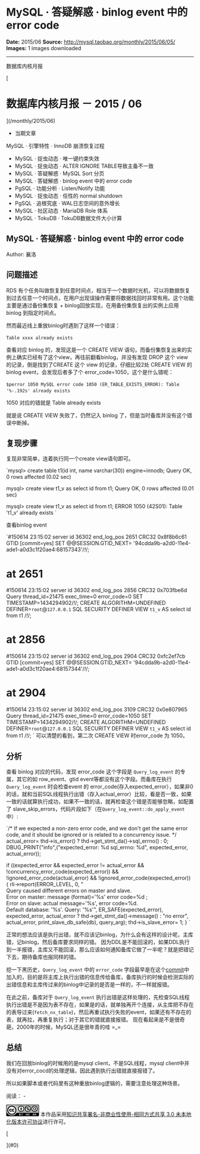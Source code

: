 # MySQL · 答疑解惑 · binlog event 中的 error code

**Date:** 2015/06
**Source:** http://mysql.taobao.org/monthly/2015/06/05/
**Images:** 1 images downloaded

---

数据库内核月报

 [
 # 数据库内核月报 － 2015 / 06
 ](/monthly/2015/06)

 * 当期文章

 MySQL · 引擎特性 · InnoDB 崩溃恢复过程
* MySQL · 捉虫动态 · 唯一键约束失效
* MySQL · 捉虫动态 · ALTER IGNORE TABLE导致主备不一致
* MySQL · 答疑解惑 · MySQL Sort 分页
* MySQL · 答疑解惑 · binlog event 中的 error code
* PgSQL · 功能分析 · Listen/Notify 功能
* MySQL · 捉虫动态 · 任性的 normal shutdown
* PgSQL · 追根究底 · WAL日志空间的意外增长
* MySQL · 社区动态 · MariaDB Role 体系
* MySQL · TokuDB · TokuDB数据文件大小计算

 ## MySQL · 答疑解惑 · binlog event 中的 error code 
 Author: 襄洛 

 ## 问题描述

RDS 有个任务叫做恢复到任意时间点，相当于一个数据时光机，可以将数据恢复到过去任意一个时间点，在用户出现误操作需要将数据找回时非常有用。这个功能主要是通过备份集恢复 + binlog回放实现，在用备份集恢复出的实例上应用 binlog 到指定时间点。

然而最近线上重放binlog时遇到了这样一个错误：

`Table xxxx already exists
`

查看对应 binlog 的，发现这是一个 CREATE VIEW 语句，而备份集恢复出来的实例上确实已经有了这个view，再往前翻看binlog，并没有发现 DROP 这个 view 的记录，倒是找到了CREATE 这个 view 的记录，仔细比较2处 CREATE VIEW 的binlog event，会发现后者多了个 error_code=1050，这个是什么错呢：

`$perror 1050
MySQL error code 1050 (ER_TABLE_EXISTS_ERROR): Table '%-.192s' already exists
`

1050 对应的错就是 Table already exists

就是说 CREATE VIEW 失败了，仍然记入 binlog 了，但是当时备库并没有这个错误中断掉。

## 复现步骤

复现非常简单，连着执行同一个create view语句即可。

`mysql> create table t1(id int, name varchar(30)) engine=innodb;
Query OK, 0 rows affected (0.02 sec)

mysql> create view t1_v as select id from t1;
Query OK, 0 rows affected (0.01 sec)

mysql> create view t1_v as select id from t1;
ERROR 1050 (42S01): Table 't1_v' already exists
`

查看binlog event

`#150614 23:15:02 server id 36302 end_log_pos 2651 CRC32 0x8f8b6c61 GTID [commit=yes]
SET @@SESSION.GTID_NEXT= '94cdda9b-a2d0-11e4-ade1-a0d3c1f20ae4:68157343'/*!*/;
# at 2651
#150614 23:15:02 server id 36302 end_log_pos 2856 CRC32 0x703fbe6d Query thread_id=21475 exec_time=0 error_code=0
SET TIMESTAMP=1434294902/*!*/;
CREATE ALGORITHM=UNDEFINED DEFINER=`root`@`127.0.0.1` SQL SECURITY DEFINER VIEW `t1_v` AS select id from t1
/*!*/;
# at 2856
#150614 23:15:02 server id 36302 end_log_pos 2904 CRC32 0xfc2ef7cb GTID [commit=yes]
SET @@SESSION.GTID_NEXT= '94cdda9b-a2d0-11e4-ade1-a0d3c1f20ae4:68157344'/*!*/;
# at 2904
#150614 23:15:02 server id 36302 end_log_pos 3109 CRC32 0x0e807965 Query thread_id=21475 exec_time=0 error_code=1050
SET TIMESTAMP=1434294902/*!*/;
CREATE ALGORITHM=UNDEFINED DEFINER=`root`@`127.0.0.1` SQL SECURITY DEFINER VIEW `t1_v` AS select id from t1
/*!*/;
`
可以清楚的看到，第二次 CREATE VIEW 时error_code 为 1050。

## 分析

查看 binlog 对应的代码，发现 error_code 这个字段是 `Query_log_event` 的专属，其它的如 row_event、gtid event等都没有这个字段。而备库在执行`Query_log_event` 时会检查event 的 error_code(存入expected_error），如果非0的话，就和当前SQL线程执行出错（存入actual_error）比较，看是否一致，如果一致的话就算执行成功，如果不一致的话，就再检查这个错是否能够忽略，如配置了 slave_skip_errors，代码片段如下（在`Query_log_event::do_apply_event`中）:

`/*
If we expected a non-zero error code, and we don't get the same error
code, and it should be ignored or is related to a concurrency issue.
*/
actual_error= thd->is_error() ? thd->get_stmt_da()->sql_errno() : 0;
DBUG_PRINT("info",("expected_error: %d sql_errno: %d",
expected_error, actual_error));

if ((expected_error && expected_error != actual_error &&
!concurrency_error_code(expected_error)) &&
!ignored_error_code(actual_error) &&
!ignored_error_code(expected_error))
{
rli->report(ERROR_LEVEL, 0,
"\
Query caused different errors on master and slave. \
Error on master: message (format)='%s' error code=%d ; \
Error on slave: actual message='%s', error code=%d. \
Default database: '%s'. Query: '%s'",
ER_SAFE(expected_error),
expected_error,
actual_error ? thd->get_stmt_da()->message() : "no error",
actual_error,
print_slave_db_safe(db), query_arg);
thd->is_slave_error= 1;
}
`

正常的想法应该是执行出错，就不应该记binlog，为什么会有这样的设计呢，主库错，记binlog，然后备库要求同样的错。
因为DDL是不能回滚的，如果DDL执行到一半报错，主库又不能回滚，那么应该如何通知备库它做了一半呢？就是把错记下去，期待备库也报同样的错。

挖一下黑历史，`Query_log_event` 中的 `error_code` 字段最早是在这个[commit](https://github.com/mysql/mysql-server/commit/204ae8473262f37d40f27aa35505b0492128cb7d)中加入的，目的是将主库上执行出错的信息传给备库，备库执行的时候会检测实际的出错信息和主库传过来的binlog中记录的是否是一样的，不一样就报错。

在此之前，备库对于 `Query_log_event` 执行出错是这样处理的，先检查SQL线程执行出错是不是因为表不存在，如果是的话，就单独再开个连接，从主库把不存在的表导过来(`fetch_nx_table`)，然后再重试执行失败的event，如果还有不存在的表，就再拉，再重复执行；对于其它的错就直接报错。
现在看起来是不是很奇葩，2000年的时候，MySQL还是很年青的哇 =_=

## 总结

我们在回放binlog的时候用的是mysql client，不是SQL线程，mysql client中并没有对error_cocd的处理逻辑，因此遇到执行出错就直接报错了。

所以如果脚本或者代码里有这种重放binlog逻辑的，需要注意处理这种场景。

 阅读： - 

[![知识共享许可协议](.img/8232d49bd3e9_88x31.png)](http://creativecommons.org/licenses/by-nc-sa/3.0/)
本作品采用[知识共享署名-非商业性使用-相同方式共享 3.0 未本地化版本许可协议](http://creativecommons.org/licenses/by-nc-sa/3.0/)进行许可。

 [

 ](#0)